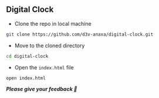 ## Digital Clock

- Clone the repo in local machine 

```sh
git clone https://github.com/d3v-anaxa/digital-clock.git
```

- Move to the cloned directory

```sh
cd digital-clock
```
- Open the ```index.html``` file

```sh 
open index.html
```

***Please give your feedback  💓***
